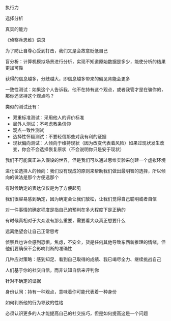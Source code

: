 执行力

选择分析

真实的能力


《侦察兵思维》语录

为了防止自尊心受到打击，我们又是会故意贬低自己

盲分析：计算机模拟场景进行分析，实现不知道原始数据是多少，能使分析的结果更加可靠

获得的信息越多，分歧越大，即信息越多带来的偏见肯能会更多

一致性测试：如果这个人告诉我，他不在持有这个观点，或者我管才是在骗你的，那你还坚持这个观点吗？

类似的测试还有：

- 双重标准测试：采用他人的评价标准
- 局外人测试：不考虑教条信仰
- 观点一致性测试
- 选择性怀疑测试：不要轻信那些对我有利的证据
- 现状偏向测试：人倾向于维持现状（因为改变代表着风险）如果过现状发生改变，你会不会选择恢复原状（不会说明你只是安于现状）

我们不可能真正进入假设的世界，但是我们可以通过思维实验来创建一个虚拟环境

进化论选择人的倾向：我们没有现成的原则来帮助我们做出最明智的选择，所以倾向的做法是那个方便选那个


有时候确定的表达仅仅是为了方便起见

我们很容易感到确定，因为确定会让我们放松，让我们觉得自己聪明或者自信

对一件事情的确定程度是指自己的预判在多大程度下是正确的


有时候真相对于大众没有那么重要，需要看大众真正想要什么

远离绝望会让自己正常思考

侦察兵也许会感到恐惧，焦虑，不安全，货是任何其他导致东西新推理的情绪，但他们要确保不会影响判断的准确性

几种应对策略：感到知足、看到自己取得的成绩、我已竭尽全力、继续挑战自己


人们基于你的社交自信，而非认知自信来评判你

针对不确定的证据


身份认同：持有一种观点，意味着你可能代表着一种身份


如何判断他的行为导致的性格


必须认识更多的人才能提高自己的社交技巧，但是如何提高这是一个问题
